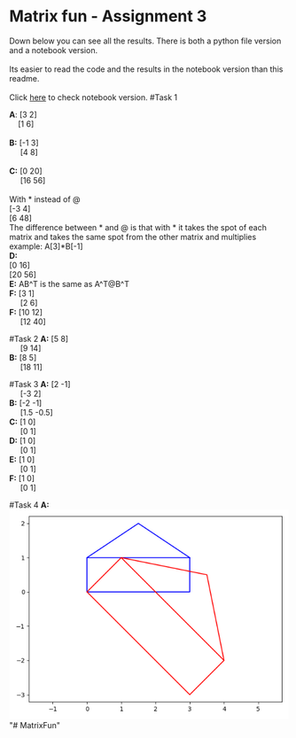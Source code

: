 # Matrix fun - Assignment 3
Down below you can see all the results.
There is both a python file version and a notebook version.
<br/>
<br/>
Its easier to read the code and the results in the notebook version than this readme.
<br/>
<br/>
Click [here](mainNoteBook.ipynb) to check notebook version.
#Task 1

<b>A</b>: 
[3 2]
<br/>
&nbsp;&nbsp;&nbsp;&nbsp;[1 6]
<br/>
<br/>
<b>B:</b>
[-1 3]
<br/>
&nbsp;&nbsp;&nbsp;&nbsp;&nbsp;[4 8]
<br/>
<br/>
<b>C:</b>
[0 20]
<br/>
&nbsp;&nbsp;&nbsp;&nbsp;&nbsp;[16 56]
<br/>
<br/>
With * instead of @
<br/>
[-3 4]
<br/>
[6 48]
<br/>
The difference between * and @ is that with * it takes the spot of each matrix and takes the same spot from the other  matrix and multiplies example: A[3]*B[-1]
<br/>
<b>D:</b>
<br/>
[0 16]
<br/>
[20 56]
<br/>
<b>E:</b>
AB^T is the same as A^T@B^T 
<br/>
<b>F:</b>
[3 1]
<br/>
&nbsp;&nbsp;&nbsp;&nbsp;&nbsp;[2 6]
<br/>
<b>F:</b>
[10 12]
<br/>
&nbsp;&nbsp;&nbsp;&nbsp;&nbsp;[12 40]

#Task 2
<b>A:</b>
[5 8]
<br/>
&nbsp;&nbsp;&nbsp;&nbsp;&nbsp;[9 14]
<br/>
<b>B:</b>
[8 5]
<br/>
&nbsp;&nbsp;&nbsp;&nbsp;&nbsp;[18 11]
<br/>

#Task 3
<b>A:</b>
[2 -1]
<br/>
&nbsp;&nbsp;&nbsp;&nbsp;&nbsp;[-3 2]
<br/>
<b>B:</b>
[-2 -1]
<br/>
&nbsp;&nbsp;&nbsp;&nbsp;&nbsp;[1.5  -0.5]
<br/>
<b>C:</b>
[1 0]
<br/>
&nbsp;&nbsp;&nbsp;&nbsp;&nbsp;[0  1]
<br/>
<b>D:</b>
[1 0]
<br/>
&nbsp;&nbsp;&nbsp;&nbsp;&nbsp;[0  1]
<br/>
<b>E:</b>
[1 0]
<br/>
&nbsp;&nbsp;&nbsp;&nbsp;&nbsp;[0  1]
<br/>
<b>F:</b>
[1 0]
<br/>
&nbsp;&nbsp;&nbsp;&nbsp;&nbsp;[0  1]
<br/>

#Task 4
<b>A:</b>
![](rotatedFigure.png)"# MatrixFun" 
